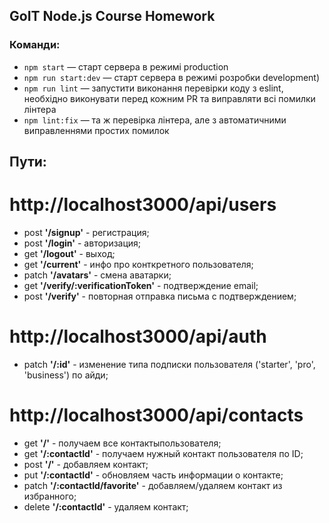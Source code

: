## GoIT Node.js Course Homework

### Команди:

- `npm start` &mdash; старт сервера в режимі production
- `npm run start:dev` &mdash; старт сервера в режимі розробки development)
- `npm run lint` &mdash; запустити виконання перевірки коду з eslint, необхідно виконувати перед кожним PR та виправляти всі помилки лінтера
- `npm lint:fix` &mdash; та ж перевірка лінтера, але з автоматичними виправленнями простих помилок

## Пути:

# http://localhost3000/api/users

- post **'/signup'** - регистрация;
- post **'/login'** - авторизация;
- get **'/logout'** - выход;
- get **'/current'** - инфо про конткретного пользователя;
- patch **'/avatars'** - смена аватарки;
- get **'/verify/:verificationToken'** - подтверждение email;
- post **'/verify'** - повторная отправка письма с подтверждением;

# http://localhost3000/api/auth

- patch **'/:id'** - изменение типа подписки пользователя ('starter', 'pro', 'business') по айди;

# http://localhost3000/api/contacts

- get **'/'** - получаем все контактыпользователя;
- get **'/:contactId'** - получаем нужный контакт пользователя по ID;
- post **'/'** - добавляем контакт;
- put **'/:contactId'** - обновляем часть информации о контакте;
- patch **'/:contactId/favorite'** - добавляем/удаляем контакт из избранного;
- delete **'/:contactId'** - удаляем контакт;
